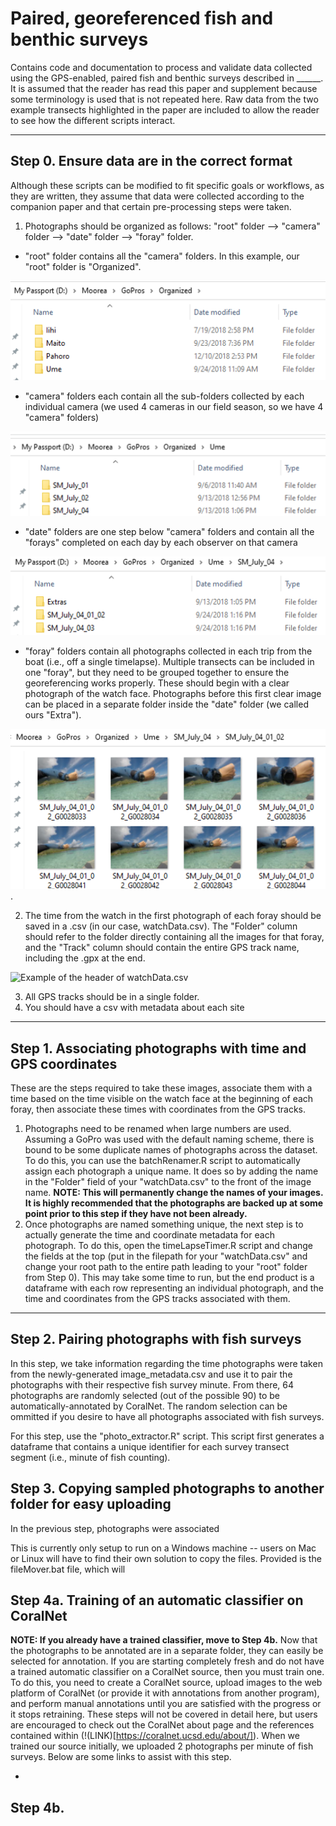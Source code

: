 # Paired, georeferenced fish and benthic surveys
Contains code and documentation to process and validate data collected using the GPS-enabled, paired fish and benthic surveys described in ______.  It is assumed that the reader has read this paper and supplement because some terminology is used that is not repeated here.  Raw data from the two example transects highlighted in the paper are included to allow the reader to see how the different scripts interact.

---

## Step 0. Ensure data are in the correct format
Although these scripts can be modified to fit specific goals or workflows, as they are written, they assume that data were collected according to the companion paper and that certain pre-processing steps were taken.

1. Photographs should be organized as follows: "root" folder --> "camera" folder --> "date" folder --> "foray" folder.
  - "root" folder contains all the "camera" folders.  In this example, our "root" folder is "Organized".

![Example of our root folder, called "Organized", which contains 4 folders for our 4 cameras used](images/root_folder.png)
  - "camera" folders each contain all the sub-folders collected by each individual camera (we used 4 cameras in our field season, so we have 4 "camera" folders)

![Example of a camera folder which contains folders named with observer and date](images/camera_folder.png)
  - "date" folders are one step below "camera" folders and contain all the "forays" completed on each day by each observer on that camera

![Example of a date folder which contains folders named based on foray and an "extra" category for photos not included in the timelapse](images/date_folder.png)
  - "foray" folders contain all photographs collected in each trip from the boat (i.e., off a single timelapse).  Multiple transects can be included in one "foray", but they need to be grouped together to ensure the georeferencing works properly.  These should begin with a clear photograph of the watch face.  Photographs before this first clear image can be placed in a separate folder inside the "date" folder (we called ours "Extra").

![Example of a foray folder with the first few photographs shown](images/foray_folder.png).

2. The time from the watch in the first photograph of each foray should be saved in a .csv (in our case, watchData.csv).  The "Folder" column should refer to the folder directly containing all the images for that foray, and the "Track" column should contain the entire GPS track name, including the .gpx at the end.

![Example of the header of watchData.csv](watchData_head.png)

3. All GPS tracks should be in a single folder.
4. You should have a csv with metadata about each site

---

## Step 1. Associating photographs with time and GPS coordinates
These are the steps required to take these images, associate them with a time based on the time visible on the watch face at the beginning of each foray, then associate these times with coordinates from the GPS tracks.

1. Photographs need to be renamed when large numbers are used.  Assuming a GoPro was used with the default naming scheme, there is bound to be some duplicate names of photographs across the dataset.  To do this, you can use the batchRenamer.R script to automatically assign each photograph a unique name.  It does so by adding the name in the "Folder" field of your "watchData.csv" to the front of the image name. **NOTE: This will permanently change the names of your images.  It is highly recommended that the photographs are backed up at some point prior to this step if they have not been already.**  
2. Once photographs are named something unique, the next step is to actually generate the time and coordinate metadata for each photograph.  To do this, open the timeLapseTimer.R script and change the fields at the top (put in the filepath for your "watchData.csv" and change your root path to the entire path leading to your "root" folder from Step 0).  This may take some time to run, but the end product is a dataframe with each row representing an individual photograph, and the time and coordinates from the GPS tracks associated with them.

---

## Step 2. Pairing photographs with fish surveys
In this step, we take information regarding the time photographs were taken from the newly-generated image_metadata.csv and use it to pair the photographs with their respective fish survey minute.  From there, 64 photographs are randomly selected (out of the possible 90) to be automatically-annotated by CoralNet.  The random selection can be ommitted if you desire to have all photographs associated with fish surveys.

For this step, use the "photo_extractor.R" script.  This script first generates a dataframe that contains a unique identifier for each survey transect segment (i.e., minute of fish counting).  

## Step 3. Copying sampled photographs to another folder for easy uploading
In the previous step, photographs were associated 

This is currently only setup to run on a Windows machine -- users on Mac or Linux will have to find their own solution to copy the files.  Provided is the fileMover.bat file, which will 

## Step 4a. Training of an automatic classifier on CoralNet
**NOTE: If you already have a trained classifier, move to Step 4b.**
Now that the photographs to be annotated are in a separate folder, they can easily be selected for annotation.  If you are starting completely fresh and do not have a trained automatic classifier on a CoralNet source, then you must train one.  To do this, you need to create a CoralNet source, upload images to the web platform of CoralNet (or provide it with annotations from another program), and perform manual annotations until you are satisfied with the progress or it stops retraining.  These steps will not be covered in detail here, but users are encouraged to check out the CoralNet about page and the references contained within (!(LINK)[https://coralnet.ucsd.edu/about/]).  When we trained our source initially, we uploaded 2 photographs per minute of fish surveys.  Below are some links to assist with this step.

-

## Step 4b. 
